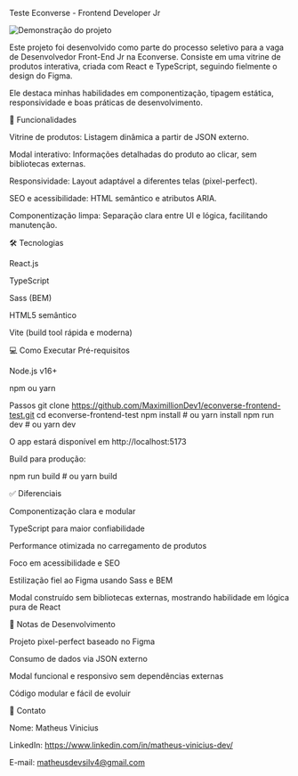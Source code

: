 Teste Econverse - Frontend Developer Jr


![Demonstração do projeto](./assets/demo.gif)

Este projeto foi desenvolvido como parte do processo seletivo para a vaga de Desenvolvedor Front-End Jr na Econverse. Consiste em uma vitrine de produtos interativa, criada com React e TypeScript, seguindo fielmente o design do Figma.

Ele destaca minhas habilidades em componentização, tipagem estática, responsividade e boas práticas de desenvolvimento.

🚀 Funcionalidades

Vitrine de produtos: Listagem dinâmica a partir de JSON externo.

Modal interativo: Informações detalhadas do produto ao clicar, sem bibliotecas externas.

Responsividade: Layout adaptável a diferentes telas (pixel-perfect).

SEO e acessibilidade: HTML semântico e atributos ARIA.

Componentização limpa: Separação clara entre UI e lógica, facilitando manutenção.

🛠 Tecnologias

React.js

TypeScript

Sass (BEM)

HTML5 semântico

Vite (build tool rápida e moderna)

💻 Como Executar
Pré-requisitos

Node.js v16+

npm ou yarn

Passos
git clone https://github.com/MaximillionDev1/econverse-frontend-test.git
cd econverse-frontend-test
npm install   # ou yarn install
npm run dev   # ou yarn dev


O app estará disponível em http://localhost:5173

Build para produção:

npm run build   # ou yarn build

✅ Diferenciais

Componentização clara e modular

TypeScript para maior confiabilidade

Performance otimizada no carregamento de produtos

Foco em acessibilidade e SEO

Estilização fiel ao Figma usando Sass e BEM

Modal construído sem bibliotecas externas, mostrando habilidade em lógica pura de React

📝 Notas de Desenvolvimento

Projeto pixel-perfect baseado no Figma

Consumo de dados via JSON externo

Modal funcional e responsivo sem dependências externas

Código modular e fácil de evoluir

📧 Contato

Nome: Matheus Vinicius

LinkedIn: https://www.linkedin.com/in/matheus-vinicius-dev/

E-mail: matheusdevsilv4@gmail.com

